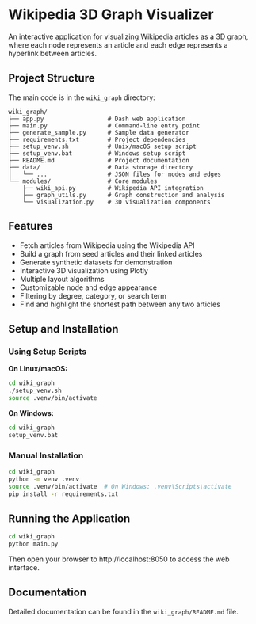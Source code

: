 # Wikipedia 3D Graph Visualizer

An interactive application for visualizing Wikipedia articles as a 3D graph, where each node represents an article and each edge represents a hyperlink between articles.

## Project Structure

The main code is in the `wiki_graph` directory:

```
wiki_graph/
├── app.py                  # Dash web application
├── main.py                 # Command-line entry point
├── generate_sample.py      # Sample data generator
├── requirements.txt        # Project dependencies
├── setup_venv.sh           # Unix/macOS setup script
├── setup_venv.bat          # Windows setup script
├── README.md               # Project documentation
├── data/                   # Data storage directory
│   └── ...                 # JSON files for nodes and edges
└── modules/                # Core modules
    ├── wiki_api.py         # Wikipedia API integration
    ├── graph_utils.py      # Graph construction and analysis
    └── visualization.py    # 3D visualization components
```

## Features

- Fetch articles from Wikipedia using the Wikipedia API
- Build a graph from seed articles and their linked articles
- Generate synthetic datasets for demonstration
- Interactive 3D visualization using Plotly
- Multiple layout algorithms
- Customizable node and edge appearance
- Filtering by degree, category, or search term
- Find and highlight the shortest path between any two articles

## Setup and Installation

### Using Setup Scripts

**On Linux/macOS:**
```bash
cd wiki_graph
./setup_venv.sh
source .venv/bin/activate
```

**On Windows:**
```bash
cd wiki_graph
setup_venv.bat
```

### Manual Installation

```bash
cd wiki_graph
python -m venv .venv
source .venv/bin/activate  # On Windows: .venv\Scripts\activate
pip install -r requirements.txt
```

## Running the Application

```bash
cd wiki_graph
python main.py
```

Then open your browser to http://localhost:8050 to access the web interface.

## Documentation

Detailed documentation can be found in the `wiki_graph/README.md` file.
